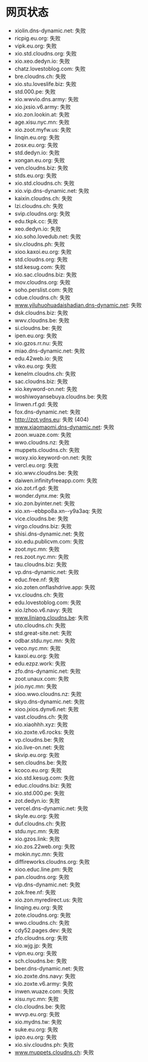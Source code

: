 # 网页状态
- xiolin.dns-dynamic.net: 失败
- ricpig.eu.org: 失败
- vipk.eu.org: 失败
- xio.std.cloudns.org: 失败
- xio.xeo.dedyn.io: 失败
- chatz.lovestoblog.com: 失败
- bre.cloudns.ch: 失败
- xio.stu.loveslife.biz: 失败
- std.000.pe: 失败
- xio.wwvio.dns.army: 失败
- xio.jxsio.v6.army: 失败
- xio.zon.lookin.at: 失败
- age.xisu.nyc.mn: 失败
- xio.zoot.myfw.us: 失败
- linqin.eu.org: 失败
- zosx.eu.org: 失败
- std.dedyn.io: 失败
- xongan.eu.org: 失败
- ven.cloudns.biz: 失败
- stds.eu.org: 失败
- xio.std.cloudns.ch: 失败
- xio.vip.dns-dynamic.net: 失败
- kaixin.cloudns.ch: 失败
- lzi.cloudns.ch: 失败
- svip.cloudns.org: 失败
- edu.tkpk.cc: 失败
- xeo.dedyn.io: 失败
- xio.soho.lovedub.net: 失败
- siv.cloudns.ph: 失败
- xioo.kaxoi.eu.org: 失败
- std.cloudns.org: 失败
- std.kesug.com: 失败
- xio.sac.cloudns.biz: 失败
- mov.cloudns.org: 失败
- soho.perslist.com: 失败
- cdue.cloudns.ch: 失败
- www.yiluhuohuadaishadian.dns-dynamic.net: 失败
- dsk.cloudns.biz: 失败
- wwv.cloudns.be: 失败
- si.cloudns.be: 失败
- ipen.eu.org: 失败
- xio.gzos.rr.nu: 失败
- miao.dns-dynamic.net: 失败
- edu.42web.io: 失败
- viko.eu.org: 失败
- kenelm.cloudns.ch: 失败
- sac.cloudns.biz: 失败
- xio.keyword-on.net: 失败
- woshiwoyansebuya.cloudns.be: 失败
- linwen.rf.gd: 失败
- fox.dns-dynamic.net: 失败
- http://zot.ydns.eu: 失败 (404)
- www.xiaomaomi.dns-dynamic.net: 失败
- zoon.wuaze.com: 失败
- wwo.cloudns.nz: 失败
- muppets.cloudns.ch: 失败
- woxy.xio.keyword-on.net: 失败
- vercl.eu.org: 失败
- xio.wwv.cloudns.be: 失败
- daiwen.infinityfreeapp.com: 失败
- xio.zot.rf.gd: 失败
- wonder.dynx.me: 失败
- xio.zon.byinter.net: 失败
- xio.xn--ebbpo8a.xn--y9a3aq: 失败
- vice.cloudns.be: 失败
- virgo.cloudns.biz: 失败
- shisi.dns-dynamic.net: 失败
- xio.edu.publicvm.com: 失败
- zoot.nyc.mn: 失败
- res.zoot.nyc.mn: 失败
- tau.cloudns.biz: 失败
- vp.dns-dynamic.net: 失败
- educ.free.nf: 失败
- xio.zoten.onflashdrive.app: 失败
- vx.cloudns.ch: 失败
- edu.lovestoblog.com: 失败
- xio.lzhoo.v6.navy: 失败
- www.liniang.cloudns.be: 失败
- uto.cloudns.ch: 失败
- std.great-site.net: 失败
- odbar.stdu.nyc.mn: 失败
- veco.nyc.mn: 失败
- kaxoi.eu.org: 失败
- edu.ezpz.work: 失败
- zfo.dns-dynamic.net: 失败
- zoot.unaux.com: 失败
- jxio.nyc.mn: 失败
- xioo.wwo.cloudns.nz: 失败
- skyo.dns-dynamic.net: 失败
- xioo.jxios.dynv6.net: 失败
- vast.cloudns.ch: 失败
- xio.xiaohhh.xyz: 失败
- xio.zoxte.v6.rocks: 失败
- vp.cloudns.be: 失败
- xio.live-on.net: 失败
- skvip.eu.org: 失败
- sen.cloudns.be: 失败
- kcoco.eu.org: 失败
- xio.std.kesug.com: 失败
- educ.cloudns.biz: 失败
- xio.std.000.pe: 失败
- zot.dedyn.io: 失败
- vercel.dns-dynamic.net: 失败
- skyle.eu.org: 失败
- duf.cloudns.ch: 失败
- stdu.nyc.mn: 失败
- xio.gzos.link: 失败
- xio.zos.22web.org: 失败
- mokin.nyc.mn: 失败
- diffireworks.cloudns.org: 失败
- xioo.educ.line.pm: 失败
- pan.cloudns.org: 失败
- vip.dns-dynamic.net: 失败
- zok.free.nf: 失败
- xio.zon.myredirect.us: 失败
- linqing.eu.org: 失败
- zote.cloudns.org: 失败
- wwo.cloudns.ch: 失败
- cdy52.pages.dev: 失败
- zfo.cloudns.org: 失败
- xio.wjg.jp: 失败
- vipn.eu.org: 失败
- sch.cloudns.be: 失败
- beer.dns-dynamic.net: 失败
- xio.zoxte.dns.navy: 失败
- xio.zoxte.v6.army: 失败
- inwen.wuaze.com: 失败
- xisu.nyc.mn: 失败
- clo.cloudns.be: 失败
- wvvp.eu.org: 失败
- xio.mydns.tw: 失败
- suke.eu.org: 失败
- ipzo.eu.org: 失败
- xio.siv.cloudns.ph: 失败
- www.muppets.cloudns.ch: 失败
